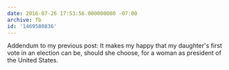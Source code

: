 ```yaml
---
date: 2016-07-26 17:53:56.000000000 -07:00
archive: fb
id: '1469580836'
---
```


Addendum to my previous post: It makes my happy that my daughter's first vote in an election can be, should she choose, for a woman as president of the United States.

